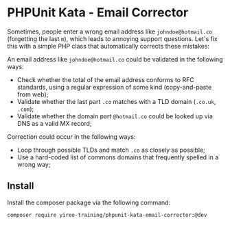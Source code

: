 # PHPUnit Kata - Email Corrector
Sometimes, people enter a wrong email address like `johndoe@hotmail.co` (forgetting the last `m`), which leads to annoying support questions. Let's fix this with a simple PHP class that automatically corrects these mistakes:

An email address like `johndoe@hotmail.co` could be validated in the following ways:

- Check whether the total of the email address conforms to RFC standards, using a regular expression of some kind (copy-and-paste from web);
- Validate whether the last part `.co` matches with a TLD domain (`.co.uk`, `.com`);
- Validate whether the domain part `@hotmail.co` could be looked up via DNS as a valid MX record;

Correction could occur in the following ways:

- Loop through possible TLDs and match `.co` as closely as possible;
- Use a hard-coded list of commons domains that frequently spelled in a wrong way;

## Install
Install the composer package via the following command:

    composer require yireo-training/phpunit-kata-email-corrector:@dev

 